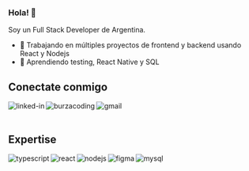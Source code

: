 ### Hola! 👋
Soy un Full Stack Developer de Argentina.
- 🔭 Trabajando en múltiples proyectos de frontend y backend usando React y Nodejs
- 🌱 Aprendiendo testing, React Native y SQL

## Conectate conmigo

[<img align="left" alt="linked-in" src="https://img.shields.io/badge/linkedin-%230077B5.svg?&style=for-the-badge&logo=linkedin&logoColor=white" />](https://www.linkedin.com/in/cepintos)

[<img align="left" alt="burzacoding" src="https://img.shields.io/badge/PORTFOLIO-%230077B5.svg?&style=for-the-badge&logoColor=white&color=005EB8" />](https://burzacoding.com)

[<img align="left" alt="gmail" src="https://img.shields.io/badge/gmail-%230077B5.svg?&style=for-the-badge&logo=gmail&logoColor=white&color=BC4F4F" />](mailto:burzacoding@gmail.com)

<br>
<br>

## Expertise

<img align="left" alt="typescript" src="https://img.shields.io/badge/-typescript%20-3178C6?style=for-the-badge&logo=typescript&logoColor=white" />
<img align="left" alt="react" src="https://img.shields.io/badge/react%20-%2320232a.svg?&style=for-the-badge&logo=react&logoColor=%2361DAFB" />
<img align="left" alt="nodejs" src="https://img.shields.io/badge/node.js%20-%2343853D.svg?&style=for-the-badge&logo=node.js&logoColor=white" />
<img align="left" alt="figma" src="https://img.shields.io/badge/-FIGMA%20-F24E1E?style=for-the-badge&logo=figma&logoColor=white" />
<img align="left" alt="mysql" src="https://img.shields.io/badge/-MYSQL%20-4479A1?style=for-the-badge&logo=mysql&logoColor=white" />
